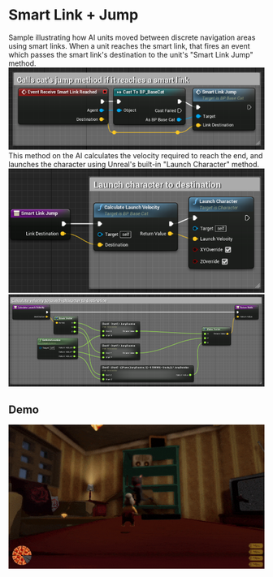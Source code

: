 # Smart Link + Jump

Sample illustrating how AI units moved between discrete navigation areas using smart links. When a unit reaches the smart link, that fires an event which passes the smart link's destination to the unit's "Smart Link Jump" method.
<br/>
![Smart Link Reached](./SmartLinkReachedEvent.PNG)
<br/>
This method on the AI calculates the velocity required to reach the end, and launches the character using Unreal's built-in "Launch Character" method.
<br/>
![Smart Link Jump](./SmartLinkJumpMethod.PNG)
![Calculate Velocity](./CalcVelocityMethod.PNG)
<br/>

## Demo
![Smart Link Jump Demo](./SmartNavJump-Demo.gif)
